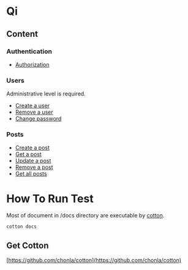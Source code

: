 # Qi

## Content

### Authentication

* [Authorization](auth/login.md)

### Users

Administrative level is required.

* [Create a user](users/create-one.md)
* [Remove a user](users/delete-one.md)
* [Change password](users/change-password.md)

### Posts

* [Create a post](posts/create-one.md)
* [Get a post](posts/get-one.md)
* [Update a post](posts/update-one.md)
* [Remove a post](delete-one.md)
* [Get all posts](post/get-all.md)

# How To Run Test

Most of document in /docs directory are executable by [cotton](https://github.com/chonla/cotton).

```
cotton docs
```

## Get Cotton

[https://github.com/chonla/cotton](https://github.com/chonla/cotton)
